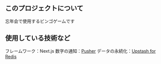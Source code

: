 ## このプロジェクトについて  
忘年会で使用するビンゴゲームです

## 使用している技術など  
フレームワーク：Next.js
数字の通知：[Pusher](https://pusher.com/)
データの永続化：[Upstash for Redis](https://vercel.com/marketplace/upstash)

